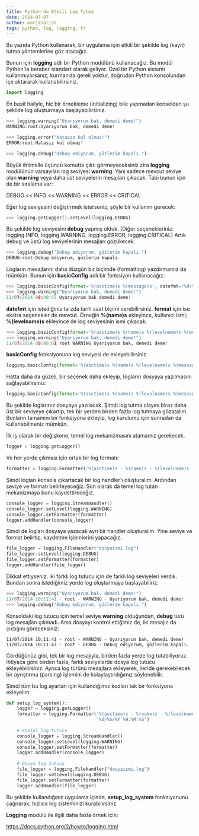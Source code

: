 ```yaml
---
title: Python'da Etkili Log Tutma
date: 2014-07-07
author: marjinal1st
tags: python, log, logging, tr
---
```


Bu yazıda Python kullanarak, bir uygulama için etkili bir şekilde log (kayıt) tutma yöntemlerine göz atacağız.

Bunun için **logging** adlı bir Python modülünü kullanacağız. Bu modül Python'la beraber standart olarak geliyor. Özel bir Python sistemi kullanmıyorsanız, kurmanıza gerek yoktur, doğrudan Python konsolundan içe aktararak kullanabilirsiniz.

```python
import logging
```

En basit haliyle, hiç bir örnekleme (initializing) bile yapmadan konsoldan şu şekilde log oluşturmaya başlayabilirsiniz.

```python
>>> logging.warning("Uyarıyorum bak, demedi deme!")
WARNING:root:Uyarıyorum bak, demedi deme!

>>> logging.error("Hatasız kul olmaz!")
ERROR:root:Hatasız kul olmaz!

>>> logging.debug("Debug ediyorum, gözlerim kapalı.")

```

Büyük ihtimalle üçüncü komutta çıktı görmeyeceksiniz zira **logging** modülünün varsayılan log seviyesi **warning**. Yani sadece mevcut seviye olan **warning** veya daha üst seviyelerin mesajları çıkacak. Tabi bunun için de bir sıralama var:

DEBUG << INFO << WARNING << ERROR << CRITICAL

Eğer log seviyesini değiştirmek isterseniz, şöyle bir kullanım gerecek:

```python
>>> logging.getLogger().setLevel(logging.DEBUG)
```

Bu şekilde log seviyesini **debug** yapmış olduk. (Diğer seçenekleriniz: logging.INFO, logging.WARNING, logging.ERROR, logging.CRITICAL) Artık debug ve üstü log seviyelerinin mesajları gözükecek.

```python
>>> logging.debug("Debug ediyorum, gözlerim kapalı.")
DEBUG:root:Debug ediyorum, gözlerim kapalı.
```

Logların mesajlarını daha düzgün bir biçimde (formatting) yazdırmamız da mümkün. Bunun için **basicConfig** adlı bir fonksiyon kullanacağız:

```python
>>> logging.basicConfig(format='%(asctime)s %(message)s', datefmt='%d/%m/%Y %H:%M:%S')
>>> logging.warning("Uyarıyorum bak, demedi deme!")
11/07/2014 09:40:53 Uyarıyorum bak demedi deme!
```

**datefmt** için istediğiniz tarzda tarih saat biçimi verebilirsiniz. **format** için ise ekstra seçenekler de mevcut. Örneğin **%(name)s** ekleyince, kullanıcı ismi; **%(levelname)s** ekleyince de log seviyesinin ismi çıkacak.

```python
>>> logging.basicConfig(format='%(asctime)s %(name)s %(levelname)s %(message)s', datefmt='%d/%m/%Y %H:%M:%S')
>>> logging.warning("Uyarıyorum bak, demedi deme!")
11/07/2014 09:48:01 root WARNING Uyarıyorum bak, demedi deme!
```

**basicConfig** fonksiyonuna log seviyesi de ekleyebilirsiniz.

```python
logging.basicConfig(format='%(asctime)s %(name)s %(levelname)s %(message)s', datefmt='%d/%m/%Y %H:%M:%S', level=logging.INFO)
```

Hatta daha da güzeli, bir seçenek daha ekleyip, logların dosyaya yazılmasını sağlayabilirsiniz:

```python
logging.basicConfig(format='%(asctime)s %(name)s %(levelname)s %(message)s', datefmt='%d/%m/%Y %H:%M:%S', level=logging.INFO, filename="dosyaismi.log")
```

Bu şekilde loglarınız dosyaya yazılacak. Şimdi log tutma olayını biraz daha üst bir seviyeye çıkartıp, tek bir yerden birden fazla log tutmaya gözatalım. Bunların tamamını bir fonksiyona ekleyip, log kurulumu için sonradan da kullanabilmeniz mümkün.

İlk iş olarak bir değişkene, temel log mekanizmasını atamamız gerekecek.

```python
logger = logging.getLogger()
```

Ve her yerde çıkması için ortak bir log formatı:

```python
formatter = logging.Formatter('%(asctime)s - %(name)s - %(levelname)s - %(message)s', '%d/%m/%Y %H:%M:%S')
```

Şimdi logları konsola çıkartacak bir log handler'ı oluşturalım. Ardından seviye ve formatı belirleyeceğiz. Son olarak da temel log tutan mekanizmaya bunu kaydettireceğiz.

```python
console_logger = logging.StreamHandler()
console_logger.setLevel(logging.WARNING)
console_logger.setFormatter(formatter)
logger.addHandler(console_logger)
```

Şimdi de logları dosyaya yazacak ayrı bir handler oluşturalım. Yine seviye ve format belirtip, kaydetme işlemlerini yapacağız.

```python
file_logger = logging.FileHandler("dosyaismi.log")
file_logger.setLevel(logging.DEBUG)
file_logger.setFormatter(formatter)
logger.addHandler(file_logger)
```

Dikkat ettiyseniz, iki farklı log tutucu için de farklı log seviyeleri verdik. Bundan sonra istediğimiz yerde log oluşturmaya başlayabiliriz:

```python
>>> logging.warning("Uyarıyorum bak, demedi deme!")
11/07/2014 10:11:41 - root - WARNING - Uyarıyorum bak, demedi deme!
>>> logging.debug("Debug ediyorum, gözlerim kapalı.")
```

Konsoldaki log tutucu için temel seviye **warning** olduğundan, **debug** türü log mesajları çıkmadı. Ama dosyayı kontrol ettiğimiz de, iki mesajın da çıktığını göreceksiniz:

```
11/07/2014 10:11:41 - root - WARNING - Uyarıyorum bak, demedi deme!
11/07/2014 10:11:43 - root - DEBUG - Debug ediyorum, gözlerim kapalı.
```

Gördüğünüz gibi, tek bir log mesajıyla, birden fazla yerde log tutabiliyoruz. İhtiyaca göre birden fazla, farklı seviyelerde dosya log tutucu ekleyebilirsiniz. Ayrıca log türünü mesajlara ekleyerek, ileride gerekebilecek bir ayrıştırma (parsing) işlemini de kolaylaştırdığımız söylenebilir.

Şimdi tüm bu log ayarları için kullandığımız kodları tek bir fonksiyona ekleyelim:

```python
def setup_log_system():
    logger = logging.getLogger()
    formatter = logging.Formatter('%(asctime)s - %(name)s - %(levelname)s - %(message)s',
                                  '%d/%m/%Y %H:%M:%S')
    
    # Konsol log tutucu
    console_logger = logging.StreamHandler()
    console_logger.setLevel(logging.WARNING)
    console_logger.setFormatter(formatter)
    logger.addHandler(console_logger)
    
    # Dosya log tutucu
    file_logger = logging.FileHandler("dosyaismi.log")
    file_logger.setLevel(logging.DEBUG)
    file_logger.setFormatter(formatter)
    logger.addHandler(file_logger)
```

Bu şekilde kullandığınız uygulama içinde, **setup_log_system** fonksiyonunu çağırarak, hızlıca log sisteminizi kurabilirsiniz.

**Logging** modülü ile ilgili daha fazla örnek için:

https://docs.python.org/2/howto/logging.html